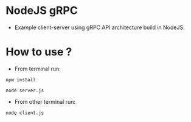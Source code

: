 # NodeJS gRPC
- Example client-server using gRPC API architecture build in NodeJS.

# How to use ?
- From terminal run:
```
npm install

node server.js
```


- From other terminal run:
```
node client.js
```